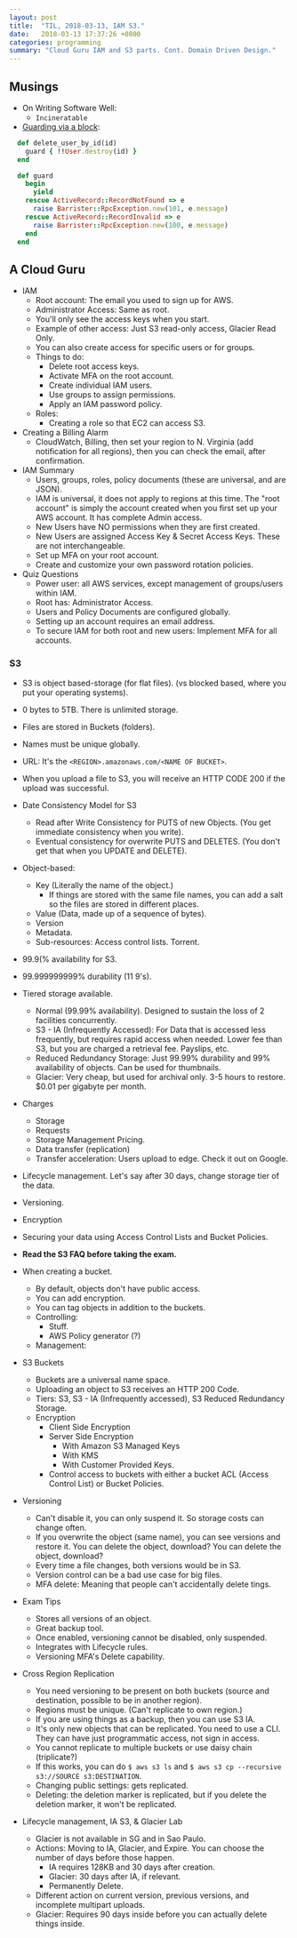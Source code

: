 ```yaml
---
layout: post
title:  "TIL, 2018-03-13, IAM S3."
date:   2018-03-13 17:37:26 +0800
categories: programming
summary: "Cloud Guru IAM and S3 parts. Cont. Domain Driven Design."
---
```


## Musings

- On Writing Software Well:
  - `Incineratable`
- [Guarding via a block](https://github.com/laser/ruby-micro-services-redis/blob/master/services/user_service/implementation.rb):

``` ruby
  def delete_user_by_id(id)
    guard { !!User.destroy(id) }
  end

  def guard
    begin
      yield
    rescue ActiveRecord::RecordNotFound => e
      raise Barrister::RpcException.new(101, e.message)
    rescue ActiveRecord::RecordInvalid => e
      raise Barrister::RpcException.new(100, e.message)
    end
  end
```

## A Cloud Guru

- IAM
  - Root account: The email you used to sign up for AWS.
  - Administrator Access: Same as root.
  - You'll only see the access keys when you start.
  - Example of other access: Just S3 read-only access, Glacier Read Only.
  - You can also create access for specific users or for groups.
  - Things to do:
    - Delete root access keys.
    - Activate MFA on the root account.
    - Create individual IAM users.
    - Use groups to assign permissions.
    - Apply an IAM password policy.
  - Roles:
    - Creating a role so that EC2 can access S3.
- Creating a Billing Alarm
  - CloudWatch, Billing, then set your region to N. Virginia (add notification for all regions), then you can check the email, after confirmation.
- IAM Summary
  - Users, groups, roles, policy documents (these are universal, and are JSON).
  - IAM is universal, it does not apply to regions at this time. The "root account" is simply the account created when you first set up your AWS account. It has complete Admin access.
  - New Users have NO permissions when they are first created.
  - New Users are assigned Access Key & Secret Access Keys. These are not interchangeable.
  - Set up MFA on your root account.
  - Create and customize your own password rotation policies.
- Quiz Questions
  - Power user: all AWS services, except management of groups/users within IAM.
  - Root has: Administrator Access.
  - Users and Policy Documents are configured globally.
  - Setting up an account requires an email address.
  - To secure IAM for both root and new users: Implement MFA for all accounts.

### S3

- S3 is object based-storage (for flat files). (vs blocked based, where you put your operating systems).
- 0 bytes to 5TB. There is unlimited storage.
- Files are stored in Buckets (folders).
- Names must be unique globally.
- URL: It's the `<REGION>.amazonaws.com/<NAME OF BUCKET>`.
- When you upload a file to S3, you will receive an HTTP CODE 200 if the upload was successful.
- Date Consistency Model for S3
  - Read after Write Consistency for PUTS of new Objects. (You get immediate consistency when you write).
  - Eventual consistency for overwrite PUTS and DELETES. (You don't get that when you UPDATE and DELETE).
- Object-based:
  - Key (Literally the name of the object.)
    - If things are stored with the same file names, you can add a salt so the files are stored in different places.
  - Value (Data, made up of a sequence of bytes).
  - Version
  - Metadata.
  - Sub-resources: Access control lists. Torrent.
- 99.9(% availability for S3.
- 99.999999999% durability (11 9's).
- Tiered storage available.
  - Normal (99.99% availability). Designed to sustain the loss of 2 facilities concurrently.
  - S3 - IA (Infrequently Accessed): For Data that is accessed less frequently, but requires rapid access when needed. Lower fee than S3, but you are charged a retrieval fee. Payslips, etc.
  - Reduced Redundancy Storage: Just 99.99% durability and 99% availability of objects. Can be used for thumbnails.
  - Glacier: Very cheap, but used for archival only. 3-5 hours to restore. $0.01 per gigabyte per month.
- Charges
  - Storage
  - Requests
  - Storage Management Pricing.
  - Data transfer (replication)
  - Transfer acceleration: Users upload to edge. Check it out on Google.
- Lifecycle management. Let's say after 30 days, change storage tier of the data.
- Versioning.
- Encryption
- Securing your data using Access Control Lists and Bucket Policies.
- **Read the S3 FAQ before taking the exam.**

- When creating a bucket.
  - By default, objects don't have public access.
  - You can add encryption.
  - You can tag objects in addition to the buckets.
  - Controlling:
    - Stuff.
    - AWS Policy generator (?)
  - Management:
- S3 Buckets
  - Buckets are a universal name space.
  - Uploading an object to S3 receives an HTTP 200 Code.
  - Tiers: S3, S3 - IA (Infrequently accessed), S3 Reduced Redundancy Storage.
  - Encryption
    - Client Side Encryption
    - Server Side Encryption
      - With Amazon S3 Managed Keys
      - With KMS
      - With Customer Provided Keys.
    - Control access to buckets with either a bucket ACL (Access Control List) or Bucket Policies.

- Versioning
  - Can't disable it, you can only suspend it. So storage costs can change often.
  - If you overwrite the object (same name), you can see versions and restore it. You can delete the object, download? You can delete the object, download?
  - Every time a file changes, both versions would be in S3.
  - Version control can be a bad use case for big files.
  - MFA delete: Meaning that people can't accidentally delete tings.
- Exam Tips
  - Stores all versions of an object.
  - Great backup tool.
  - Once enabled, versioning cannot be disabled, only suspended.
  - Integrates with Lifecycle rules.
  - Versioning MFA's Delete capability.

- Cross Region Replication
  - You need versioning to be present on both buckets (source and destination, possible to be in another region).
  - Regions must be unique. (Can't replicate to own region.)
  - If you are using things as a backup, then you can use S3 IA.
  - It's only new objects that can be replicated. You need to use a CLI. They can have just programmatic access, not sign in access.
  - You cannot replicate to multiple buckets or use daisy chain (triplicate?)
  - If this works, you can do `$ aws s3 ls` and `$ aws s3 cp --recursive s3://SOURCE s3:DESTINATION`.
  - Changing public settings: gets replicated.
  - Deleting: the deletion marker is replicated, but if you delete the deletion marker, it won't be replicated.

- Lifecycle management, IA S3, & Glacier Lab
  - Glacier is not available in SG and in Sao Paulo.
  - Actions: Moving to IA, Glacier, and Expire. You can choose the number of days before those happen.
    - IA requires 128KB and 30 days after creation.
    - Glacier: 30 days after IA, if relevant.
    - Permanently Delete.
  - Different action on current version, previous versions, and incomplete multipart uploads.
  - Glacier: Requires 90 days inside before you can actually delete things inside.
